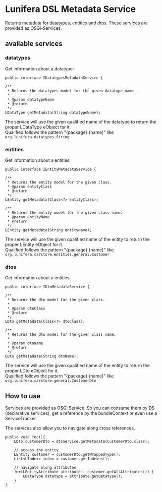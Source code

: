 Lunifera DSL Metadata Service
=============================

Returns metadata for datatypes, entities and dtos. These services are provided as OSGi-Services.

## available services

### datatypes
Get information about a datatype:
	
	public interface IDatatypesMetadataService {

	/**
	 * Returns the datatypes model for the given datatype name.
	 * 
	 * @param datatypeName
	 * @return
	 */
	LDataType getMetadata(String datatypeName);

The service will use the given qualified name of the datatype to return the proper LDataType eObject for it.  
Qualified follows the pattern "{package}.{name}" like `org.lunifera.datatypes.String` 

### entities
Get information about a entities:
	
	public interface IEntityMetadataService {

	/**
	 * Returns the entity model for the given class. 
	 * @param entityClass
	 * @return
	 */
	LEntity getMetadata(Class<?> entityClass);
	
	/**
	 * Returns the entity model for the given class name. 
	 * @param entityName
	 * @return
	 */
	LEntity getMetadata(String entityName);

The service will use the given qualified name of the entity to return the proper LEntity eObject for it.  
Qualified follows the pattern "{package}.{name}" like `org.lunifera.carstore.entities.general.Customer`

### dtos
Get information about a entities:
	
	public interface IDtoMetadataService {

	/**
	 * Returns the dto model for the given class.
	 * 
	 * @param dtoClass
	 * @return
	 */
	LDto getMetadata(Class<?> dtoClass);

	/**
	 * Returns the dto model for the given class name.
	 * 
	 * @param dtoName
	 * @return
	 */
	LDto getMetadata(String dtoName);

The service will use the given qualified name of the entity to return the proper LDto eObject for it.  
Qualified follows the pattern "{package}.{name}" like `org.lunifera.carstore.general.CustomerDto`
	

## How to use
Services are provided as OSGi Service. So you can consume them by DS (declarative services), get a reference by the bundleContext or even use a ServiceTracker.

The services also allow you to navigate along cross references.

	public void foo(){
		LDto customerDto = dtoService.getMetadata(CustomerDto.class);
		
		// access the entity
		LEntity customer = customerDto.getWrappedType();
		List<LIndex> index = customer.getIndexes();
		
		// navigate along attributes
		for(LEntityAttribute attribute : customer.getAllAttributes()) {
			LDataType datatype = attribute.getDatatype();
		}
	}




 




